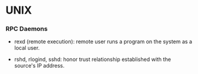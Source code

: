 # UNIX

### RPC Daemons

* rexd (remote execution): remote user runs a program on the system as a local user.

* rshd, rlogind, sshd: honor trust relationship established with the source's IP address.



